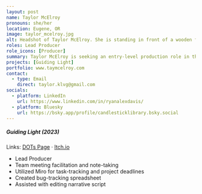 ```yaml
---
layout: post
name: Taylor McElroy
pronouns: she/her
location: Eugene, OR
image: taylor_mcelroy.jpg
alt: Headshot of Taylor McElroy. She is standing in front of a wooden fence surrounded by tall plants.
roles: Lead Producer
role_icons: [Producer]
summary: Taylor McElroy is seeking an entry-level production role in the games industry. Her background is a mix of team coordination and project management in TTRPGs and higher education. She holds a B.A. in Interdisciplinary Studies.
projects: [Guiding Light]
portfolio: www.taymcelroy.com
contact:
  - type: Email
    direct: taylor.klvg@gmail.com
socials:
  - platform: LinkedIn
    url: https://www.linkedin.com/in/ryanalexdavis/
  - platform: Bluesky
    url: https://bsky.app/profile/candlesticklibrary.bsky.social
---
```


##### _Guiding Light (2023)_
Links: [DOTs Page](/projects/guiding-light) &middot; [Itch.io](https://candlesticklibrary.itch.io/guiding-light)
- Lead Producer
- Team meeting facilitation and note-taking
- Utilized Miro for task-tracking and project deadlines
- Created bug-tracking spreadsheet
- Assisted with editing narrative script
